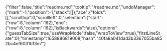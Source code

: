 {"filter":false,"title":"readme.md","tooltip":"/readme.md","undoManager":{"mark":-1,"position":-1,"stack":[]},"ace":{"folds":[],"scrolltop":0,"scrollleft":0,"selection":{"start":{"row":8,"column":162},"end":{"row":8,"column":162},"isBackwards":false},"options":{"guessTabSize":true,"useWrapMode":false,"wrapToView":true},"firstLineState":0},"timestamp":1658886819008,"hash":"40fa8a041dad3b3367055ba852bc4ef6031b13e7"}